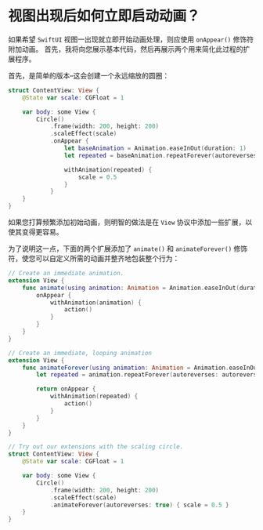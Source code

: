 视图出现后如何立即启动动画？
===

如果希望 `SwiftUI` 视图一出现就立即开始动画处理，则应使用 `onAppear()` 修饰符附加动画。 首先，我将向您展示基本代码，然后再展示两个用来简化此过程的扩展程序。

首先，是简单的版本–这会创建一个永远缩放的圆圈：

```swift
struct ContentView: View {
    @State var scale: CGFloat = 1

    var body: some View {
        Circle()
            .frame(width: 200, height: 200)
            .scaleEffect(scale)
            .onAppear {
                let baseAnimation = Animation.easeInOut(duration: 1)
                let repeated = baseAnimation.repeatForever(autoreverses: true)

                withAnimation(repeated) {
                    scale = 0.5
                }
            }
    }
}
```

如果您打算频繁添加初始动画，则明智的做法是在 `View` 协议中添加一些扩展，以使其变得更容易。

为了说明这一点，下面的两个扩展添加了 `animate()` 和 `animateForever()` 修饰符，使您可以自定义所需的动画并整齐地包装整个行为：


```swift
// Create an immediate animation.
extension View {
    func animate(using animation: Animation = Animation.easeInOut(duration: 1), _ action: @escaping () -> Void) -> some View {
        onAppear {
            withAnimation(animation) {
                action()
            }
        }
    }
}

// Create an immediate, looping animation
extension View {
    func animateForever(using animation: Animation = Animation.easeInOut(duration: 1), autoreverses: Bool = false, _ action: @escaping () -> Void) -> some View {
        let repeated = animation.repeatForever(autoreverses: autoreverses)

        return onAppear {
            withAnimation(repeated) {
                action()
            }
        }
    }
}

// Try out our extensions with the scaling circle.
struct ContentView: View {
    @State var scale: CGFloat = 1

    var body: some View {
        Circle()
            .frame(width: 200, height: 200)
            .scaleEffect(scale)
            .animateForever(autoreverses: true) { scale = 0.5 }
    }
}
```